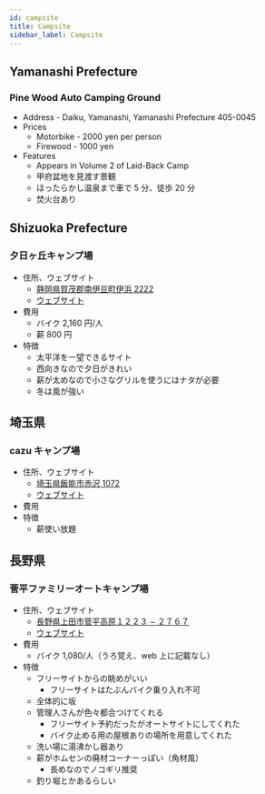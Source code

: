 ```yaml
---
id: campsite
title: Campsite
sidebar_label: Campsite
---
```

## Yamanashi Prefecture

### Pine Wood Auto Camping Ground

* Address - Daiku, Yamanashi, Yamanashi Prefecture 405-0045
* Prices 
  * Motorbike - 2000 yen per person
  * Firewood - 1000 yen
* Features 
  * Appears in Volume 2 of Laid-Back Camp
  * 甲府盆地を見渡す景観
  * ほったらかし温泉まで車で 5 分、徒歩 20 分
  * 焚火台あり

## Shizuoka Prefecture

### 夕日ヶ丘キャンプ場

* 住所、ウェブサイト 
  * [静岡県賀茂郡南伊豆町伊浜 2222](https://www.google.co.jp/maps/place/%E3%80%92415-0531+%E9%9D%99%E5%B2%A1%E7%9C%8C%E8%B3%80%E8%8C%82%E9%83%A1%E5%8D%97%E4%BC%8A%E8%B1%86%E7%94%BA%E4%BC%8A%E6%B5%9C%EF%BC%92%EF%BC%92%EF%BC%92%EF%BC%92/data=!4m2!3m1!1s0x6019f9290d99dec9:0x16d9382759959dc1?sa=X&ved=0ahUKEwj82cTr5czXAhWFvbwKHd2xAAoQ8gEIJjAA)
  * [ウェブサイト](http://byaku.at-ninja.jp/)
* 費用 
  * バイク 2,160 円/人
  * 薪 800 円
* 特徴 
  * 太平洋を一望できるサイト
  * 西向きなので夕日がきれい
  * 薪が太めなので小さなグリルを使うにはナタが必要
  * 冬は風が強い

## 埼玉県

### cazu キャンプ場

* 住所、ウェブサイト 
  * [埼玉県飯能市赤沢 1072](https://www.google.co.jp/maps/place/%E3%80%92357-0128+%E5%9F%BC%E7%8E%89%E7%9C%8C%E9%A3%AF%E8%83%BD%E5%B8%82%E8%B5%A4%E6%B2%A2%EF%BC%91%EF%BC%90%EF%BC%97%EF%BC%92/data=!4m2!3m1!1s0x601930287564f24d:0xad9efa111f16cc78?sa=X&ved=0ahUKEwjK1sb758zXAhXEf7wKHS7CCSoQ8gEIJjAA)
  * [ウェブサイト](http://www.cazu.jp/)
* 費用
* 特徴 
  * 薪使い放題

## 長野県

### 菅平ファミリーオートキャンプ場

* 住所、ウェブサイト 
  * [長野県上田市菅平高原１２２３ − ２７６７](https://www.google.co.jp/maps/place/%E8%8F%85%E5%B9%B3%E9%AB%98%E5%8E%9F%E3%83%95%E3%82%A1%E3%83%9F%E3%83%AA%E3%83%BC%E3%82%AA%E3%83%BC%E3%83%88%E3%82%AD%E3%83%A3%E3%83%B3%E3%83%97%E5%A0%B4/@36.52529,138.3134149,15z/data=!4m2!3m1!1s0x0:0xb3bbff48647de8a8?sa=X&ved=0ahUKEwjl79Lq5JrbAhUHa7wKHTdCB5QQ_BIIkwEwDg)
  * [ウェブサイト](http://www.sugadaira.ne.jp/~yfa22445/)
* 費用 
  * バイク 1,080/人（うろ覚え、web 上に記載なし）
* 特徴 
  * フリーサイトからの眺めがいい 
    * フリーサイトはたぶんバイク乗り入れ不可
  * 全体的に坂
  * 管理人さんが色々都合つけてくれる 
    * フリーサイト予約だったがオートサイトにしてくれた
    * バイク止める用の屋根ありの場所を用意してくれた
  * 洗い場に湯沸かし器あり
  * 薪がホムセンの廃材コーナーっぽい（角材風） 
    * 長めなのでノコギリ推奨
  * 釣り堀とかあるらしい